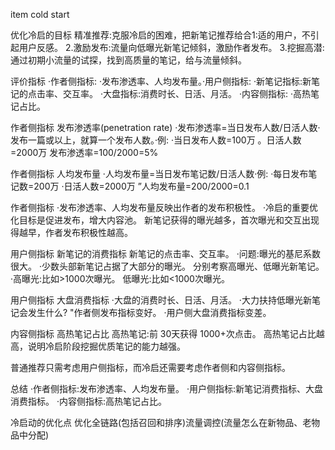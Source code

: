 item cold start

优化冷启的目标
精准推荐:克服冷启的困难，把新笔记推荐给合1:适的用户，不引起用户反感。
2.激励发布:流量向低曝光新笔记倾斜，激励作者发布。
3.挖掘高潜:通过初期小流量的试探，找到高质量的笔记，给与流量倾斜。



评价指标
·作者侧指标:
·发布渗透率、人均发布量。·用户侧指标:
·新笔记指标:新笔记的点击率、交互率。
·大盘指标:消费时长、日活、月活。
·内容侧指标:
·高热笔记占比。


作者侧指标
发布渗透率(penetration rate)
·发布渗透率=当日发布人数/日活人数·发布一篇或以上，就算一个发布人数。·例:
·当日发布人数=100万
。日活人数=2000万
发布渗透率=100/2000=5%


作者侧指标
人均发布量
·人均发布量=当日发布笔记数/日活人数·例:
·每日发布笔记数=200万
·日活人数=2000万
”人均发布量=200/2000=0.1


作者侧指标
·发布渗透率、人均发布量反映出作者的发布积极性。
·冷启的重要优化目标是促进发布，增大内容池。
新笔记获得的曝光越多，首次曝光和交互出现得越早，作者发布积极性越高。


用户侧指标
新笔记的消费指标
新笔记的点击率、交互率。
·问题:曝光的基尼系数很大。
·少数头部新笔记占据了大部分的曝光。
分别考察高曝光、低曝光新笔记。
·高曝光:比如>1000次曝光。
低曝光:比如<1000次曝光。

用户侧指标
大盘消费指标
·大盘的消费时长、日活、月活。
·大力扶持低曝光新笔记会发生什么?
"作者侧发布指标变好。
·用户侧大盘消费指标变差。

内容侧指标
高热笔记占比
高热笔记:前 30天获得 1000+次点击。
高热笔记占比越高，说明冷启阶段挖掘优质笔记的能力越强。

普通推荐只需考虑用户侧指标，而冷启还需要考虑作者侧和内容侧指标。

总结
·作者侧指标:发布渗透率、人均发布量。
·用户侧指标:新笔记消费指标、大盘消费指标。
·内容侧指标:高热笔记占比。


冷启动的优化点
优化全链路(包括召回和排序)流量调控(流量怎么在新物品、老物品中分配)